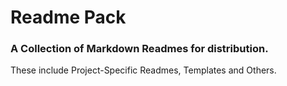 # Readme Pack
### A Collection of Markdown Readmes for distribution.
These include Project-Specific Readmes, Templates and Others.
